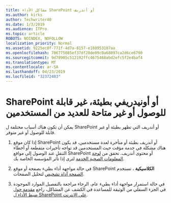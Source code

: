 ```yaml
---
title: مشاكل الأداء SharePoint أو أندريف
ms.author: kirks
author: Techwriter40
ms.date: 1/3/2019
ms.audience: ITPro
ms.topic: article
ROBOTS: NOINDEX, NOFOLLOW
localization_priority: Normal
ms.assetid: 9225ec0f-771f-4d7a-8157-e188953107aa
ms.openlocfilehash: 706775085ef37df20de09c0a68097ca2d6ce6790
ms.sourcegitcommit: 9d78905c512192ffc4675468abd2efc5f2e4baf4
ms.translationtype: MT
ms.contentlocale: ar-SA
ms.lasthandoff: 04/23/2019
ms.locfileid: "32372403"
---
```

# <a name="sharepoint-or-onedrive-slow-inaccessible-or-unavailable-for-multiple-users"></a>SharePoint أو أونيدريفي بطيئة، غير قابلة للوصول أو غير متاحة للعديد من المستخدمين

يمكن أن تكون هناك أسباب مختلفة ل SharePoint أو أندريف التي تظهر بطيئة أو غير قابلة للوصول أو غير متوفر. 
  
1. إذا كان موقع SharePoint أو أندريف بطيئة أو متأخرة لعدة مستخدمين، قد يكون هناك مشكلة في خدمة مؤقت حيث المستخدمين قد تواجه تأخيرات متقطعة أو أخطاء التنقل عند الوصول إلى مواقع SharePoint أو محتوى أندريف. تحقق من [لوحة المعلومات الصحية الخدمة](https://admin.microsoft.com/AdminPortal/Home#/servicehealth) لترى إذا تأثر المؤسسة الخاصة بك. 
  
2. في حالة مواجهة أداء بطيء بصفحة أو موقع SharePoint **الكلاسيكية** ، تستخدم [الصفحة أداة تشخيص](https://aka.ms/perftool) لتحليل الصفحات. 
  
3. في حالة استمرار مواجهة أداء بطيء عام، الرجاء مراجعة بالتفصيل الموارد الموجودة في الجزء السفلي من الوثيقة للمساعدة في الكشف عن المشاكل، راجع [مقدمة حول ضبط الأداء ل SharePoint على الإنترنت](https://go.microsoft.com/fwlink/?linkid=2024334).
  


